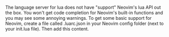 The language server for lua does not have "support" Neovim's lua API out the box. 
You won't get code completion for Neovim's built-in functions and you may see some annoying warnings.
To get some basic support for Neovim, create a file called .luarc.json in your Neovim config folder 
(next to your init.lua file). Then add this content.
